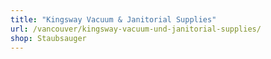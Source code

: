 ```yaml
---
title: "Kingsway Vacuum & Janitorial Supplies"
url: /vancouver/kingsway-vacuum-und-janitorial-supplies/
shop: Staubsauger
---
```

